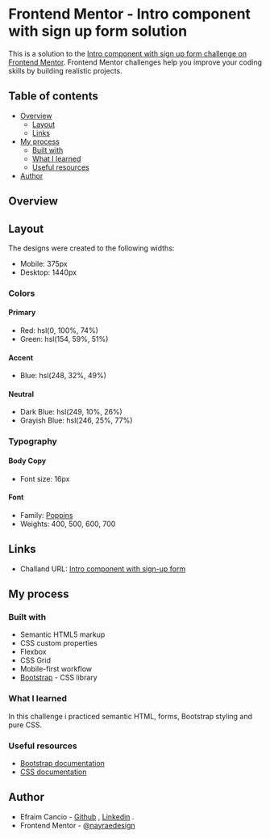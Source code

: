 # Frontend Mentor - Intro component with sign up form solution

This is a solution to the [Intro component with sign up form challenge on Frontend Mentor](https://www.frontendmentor.io/challenges/intro-component-with-signup-form-5cf91bd49edda32581d28fd1). Frontend Mentor challenges help you improve your coding skills by building realistic projects. 

## Table of contents

- [Overview](#overview)
  - [Layout](#layout)
  - [Links](#links)
- [My process](#my-process)
  - [Built with](#built-with)
  - [What I learned](#what-i-learned)
  - [Useful resources](#useful-resources)
- [Author](#author)


## Overview

## Layout

The designs were created to the following widths:

- Mobile: 375px
- Desktop: 1440px

### Colors

#### Primary

- Red: hsl(0, 100%, 74%) 
- Green: hsl(154, 59%, 51%)

#### Accent

- Blue: hsl(248, 32%, 49%)

#### Neutral

- Dark Blue: hsl(249, 10%, 26%) 
- Grayish Blue: hsl(246, 25%, 77%)

### Typography

#### Body Copy

- Font size: 16px

#### Font

- Family: [Poppins](https://fonts.google.com/specimen/Poppins)
- Weights: 400, 500, 600, 700


## Links

- Challand URL: [Intro component with sign-up form](https://www.frontendmentor.io/challenges/intro-component-with-signup-form-5cf91bd49edda32581d28fd1)

## My process

### Built with

- Semantic HTML5 markup
- CSS custom properties
- Flexbox
- CSS Grid
- Mobile-first workflow
- [Bootstrap](https://getbootstrap.com/) - CSS library


### What I learned

In this challenge i practiced semantic HTML, forms, Bootstrap styling and pure CSS.

### Useful resources

- [Bootstrap documentation](https://getbootstrap.com/docs/5.2/getting-started/introduction/) 
- [CSS documentation](https://developer.mozilla.org/en-US/docs/Web/CSS) 



## Author

- Efraim Cancio - [Github](https://github.com/EfraimCancio) , [Linkedin](https://www.linkedin.com/in/efraim-fonseca-450a0b219/) .
- Frontend Mentor - [@nayraedesign](https://www.instagram.com/mininayra/)
